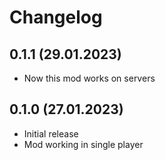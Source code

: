 # Changelog

## 0.1.1 (29.01.2023)

* Now this mod works on servers

## 0.1.0 (27.01.2023)

* Initial release
* Mod working in single player